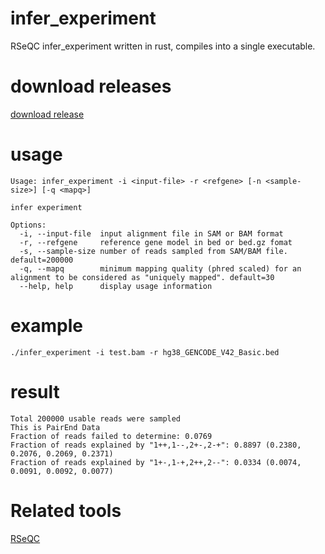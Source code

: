 # infer_experiment
RSeQC infer_experiment written in rust, compiles into a single executable.

# download releases
[download release](https://github.com/jingangdidi/infer_experiment/releases/tag/v0.1.0)

# usage
```
Usage: infer_experiment -i <input-file> -r <refgene> [-n <sample-size>] [-q <mapq>]

infer experiment

Options:
  -i, --input-file  input alignment file in SAM or BAM format
  -r, --refgene     reference gene model in bed or bed.gz fomat
  -s, --sample-size number of reads sampled from SAM/BAM file. default=200000
  -q, --mapq        minimum mapping quality (phred scaled) for an alignment to be considered as "uniquely mapped". default=30
  --help, help      display usage information
```

# example
```
./infer_experiment -i test.bam -r hg38_GENCODE_V42_Basic.bed
```

# result
```
Total 200000 usable reads were sampled
This is PairEnd Data
Fraction of reads failed to determine: 0.0769
Fraction of reads explained by "1++,1--,2+-,2-+": 0.8897 (0.2380, 0.2076, 0.2069, 0.2371)
Fraction of reads explained by "1+-,1-+,2++,2--": 0.0334 (0.0074, 0.0091, 0.0092, 0.0077)
```

# Related tools
[RSeQC](https://rseqc.sourceforge.net/#infer-experiment-py)
